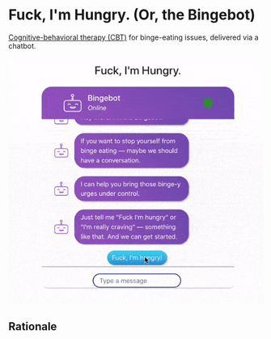# Fuck, I'm Hungry. (Or, the Bingebot)

[Cognitive-behavioral therapy (CBT)](https://www.mayoclinic.org/tests-procedures/cognitive-behavioral-therapy/about/pac-20384610) for binge-eating issues, delivered via a chatbot.

<span style="display:block;text-align:center">![Bingebot in Action](fuck-im-hungry.gif)</span>


## Rationale 


